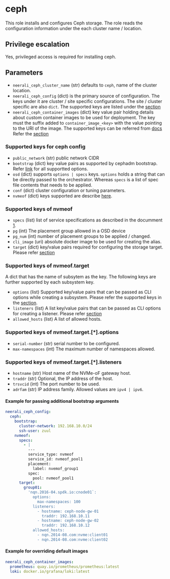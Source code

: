 # ceph

This role installs and configures Ceph storage. The role reads the configuration
information under the each cluster name / location.

## Privilege escalation

Yes, privileged access is required for installing ceph.

## Parameters

* `neerali_ceph_cluster_name` (str) defaults to `ceph`, name of the cluster
  location.
* `neerali_ceph_config` (dict) is the primary source of configuration. The keys
  under it are cluster / site specific configurations. The site / cluster
  specific are also `dict`. The supported keys are listed under the
  [section](#supported-keys-for-ceph-config)
* `neerali_ceph_container_images` (dict) key value pair holding details about
  custom container images to be used for deployment. The key must the suffix
  added to `container_image_<key>` with the value pointing to the URI of the
  image. The supported keys can be referred from
  [docs](https://docs.ceph.com/en/latest/cephadm/services/monitoring/#using-custom-images)
  Refer the [section](#example-for-overriding-default-images)

### Supported keys for ceph config

* `public_network` (str) public network CIDR
* `bootstrap` (dict) key value pairs as supported by cephadm bootstrap.
  Refer [link](https://docs.ceph.com/en/latest/man/8/cephadm/#bootstrap) for
  all supportted options.
* `osd` (dict) supports `options | specs` keys. `options` holds a string that
  can be directly passed to the orchestrator. Whereas `specs` is a list of spec
  file contents that needs to be applied.
* `conf` (dict) cluster configuration or tuning parameters.
* `nvmeof` (dict) keys supported are describe [here](#supported-keys-of-nvmeof).

### Supported keys of nvmeof

* `specs` (list) list of service specifications as described in the documment
  [1](https://docs.ceph.com/en/latest/rbd/nvmeof-target-configure/).
* `pg` (int) The placement group allowed in a OSD device
* `pg_num` (int) number of placement groups to be applied / changed.
* `cli_image` (uri) absolute docker image to be used for creating the alias.
* `target` (dict) key/value pairs required for configuring the storage target.
  Please refer [section](#supported-keys-of-nvmeoftarget)

### Supported keys of nvmeof.target

A dict that has the name of subsytem as the key. The following keys are further
supported by each subsystem key.

* `options` (list) Supported key/value pairs that can be passed as CLI options
  while creating a subsystem. Please refer the supported keys in the
  [section](#supported-keys-of-nvmeoftargetoptions).
* `listeners` (list) A list key/value pairs that can be passed as CLI options
  for creating a listener.
  Please refer [section](#supported-keys-of-nvmeoftargetlisteners)
* `allowed_hosts` (list) A list of allowed hosts.

### Supported keys of nvmeof.target.[*].options

* `serial-number` (str) serial number to be configured.
* `max-namespaces` (int) The maximum number of namespaces allowed.

### Supported keys of nvmeof.target.[*].listeners

* `hostname` (str) Host name of the NVMe-oF gateway host.
* `traddr` (str) Optional, the IP address of the host.
* `trsvcid` (int) The port number to be used.
* `adrfam` (str) IP address family. Allowed values are `ipv4 | ipv6`.

#### Example for passing additional bootstrap arguments

```YAML
neerali_ceph_config:
  ceph:
    bootstrap:
      cluster-network: 192.168.10.0/24
      ssh-user: zuul
    nvmeof:
      specs:
        - |
          ---
          service_type: nvmeof
          service_id: nvmeof_pool1
          placement:
            label: nvemof_group1
          spec:
            pool: nvmeof_pool1
      target:
        group01:
          'nqn.2016-04.spdk.io:cnode01`:
            options:
              max-namespaces: 100
            listeners:
              - hostname: ceph-node-gw-01
                traddr: 192.168.10.11
              - hostname: ceph-node-gw-02
                traddr: 192.168.10.12
            allowed_hosts:
              - nqn.2014-08.com:nvme:client01
              - nqn.2014-08.com:nvme:client02
```

#### Example for overriding default images

```YAML
neerali_ceph_container_images:
  prometheus: quay.io/prometheus/prometheus:latest
  loki: docker.io/grafana/loki:latest
```

